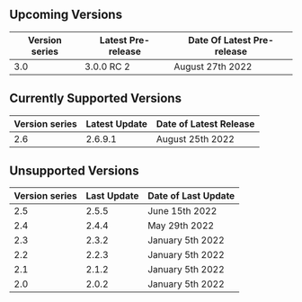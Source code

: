 ## Upcoming Versions

| Version series | Latest Pre-release | Date Of Latest Pre-release |
|-|-|-|
| 3.0 | 3.0.0 RC 2 | August 27th 2022 |

## Currently Supported Versions

| Version series | Latest Update | Date of Latest Release |
|-|-|-|
| 2.6 | 2.6.9.1 | August 25th 2022|

## Unsupported Versions

| Version series | Last Update | Date of Last Update |
|-|-|-|
| 2.5 | 2.5.5 | June 15th 2022 |
| 2.4 | 2.4.4 | May 29th 2022 | 
| 2.3 | 2.3.2 | January 5th 2022 |
| 2.2 | 2.2.3 | January 5th 2022 | 
| 2.1 | 2.1.2 | January 5th 2022 |
| 2.0 | 2.0.2 | January 5th 2022 |
